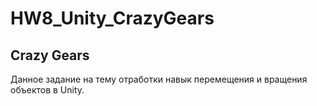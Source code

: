 # HW8_Unity_CrazyGears

## Crazy Gears
Данное задание на тему отработки навык перемещения и вращения объектов в Unity.
